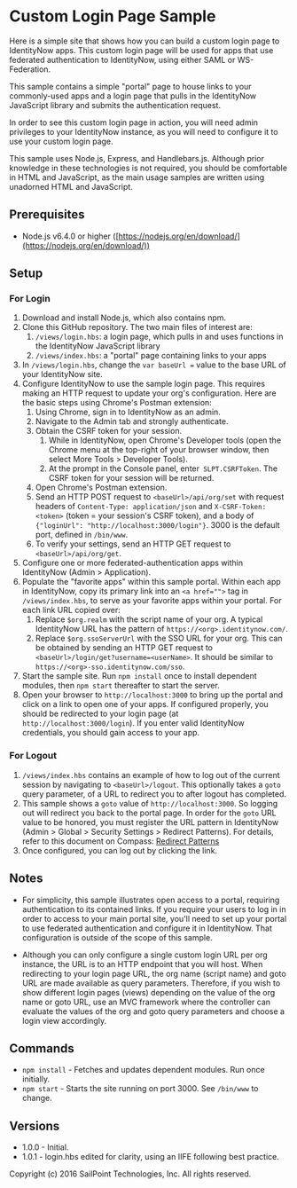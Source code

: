 # Custom Login Page Sample

Here is a simple site that shows how you can build a custom login page to 
IdentityNow apps.  This custom login page will be used for apps that use
federated authentication to IdentityNow, using either SAML or WS-Federation.

This sample contains a simple "portal" page to house links to your
commonly-used apps and a login page that pulls in the IdentityNow JavaScript
library and submits the authentication request.

In order to see this custom login page in action, you will need admin
privileges to your IdentityNow instance, as you will need to configure it to
use your custom login page.
  
This sample uses Node.js, Express, and Handlebars.js.  Although prior
knowledge in these technologies is not required, you should be comfortable in
HTML and JavaScript, as the main usage samples are written using unadorned HTML
and JavaScript.

## Prerequisites

* Node.js v6.4.0 or higher ([https://nodejs.org/en/download/](https://nodejs.org/en/download/))

## Setup

### For Login

1. Download and install Node.js, which also contains npm.
2. Clone this GitHub repository.  The two main files of interest are:
    1. `/views/login.hbs`: a login page, which pulls in and uses functions in
       the IdentityNow JavaScript library
    2. `/views/index.hbs`: a "portal" page containing links to your apps
3. In `/views/login.hbs`, change the `var baseUrl =` value to the base URL of
   your IdentityNow site.
4. Configure IdentityNow to use the sample login page.  This requires making an
   HTTP request to update your org's configuration.  Here are the basic steps
   using Chrome's Postman extension:
    1. Using Chrome, sign in to IdentityNow as an admin.
    2. Navigate to the Admin tab and strongly authenticate.
    3. Obtain the CSRF token for your session.
        1. While in IdentityNow, open Chrome's Developer tools (open the Chrome
           menu at the top-right of your browser window, then select More
           Tools > Developer Tools).
        2. At the prompt in the Console panel, enter` SLPT.CSRFToken`.  The
           CSRF token for your session will be returned.
    4. Open Chrome's Postman extension.
    5. Send an HTTP POST request to `<baseUrl>/api/org/set` with request
       headers of `Content-Type: application/json` and `X-CSRF-Token: <token>`
       (token = your session's CSRF token), and a body of
       `{"loginUrl": "http://localhost:3000/login"}`.  3000 is the default
       port, defined in `/bin/www`.
    6. To verify your settings, send an HTTP GET request to
       `<baseUrl>/api/org/get`.
5. Configure one or more federated-authentication apps within IdentityNow
   (Admin > Application).
6. Populate the "favorite apps" within this sample portal.  Within each app in
   IdentityNow, copy its primary link into an `<a href="">` tag in
   `/views/index.hbs`, to serve as your favorite apps within your portal.
   For each link URL copied over:
    1. Replace `$org.realm` with the script name of your org.  A typical
       IdentityNow URL has the pattern of `https://<org>.identitynow.com/`.
    2. Replace `$org.ssoServerUrl` with the SSO URL for your org.  This can be
       obtained by sending an HTTP GET request to
       `<baseUrl>/login/get?username=<userName>`.  It should be similar to
       `https://<org>-sso.identitynow.com/sso`.
7. Start the sample site.  Run `npm install` once to install dependent modules,
   then `npm start` thereafter to start the server.
8. Open your browser to `http://localhost:3000` to bring up the portal and
   click on a link to open one of your apps.  If configured properly, you should
   be redirected to your login page (at `http://localhost:3000/login`).  If you
   enter valid IdentityNow credentials, you should gain access to your app.

### For Logout

1. `/views/index.hbs` contains an example of how to log out of the current
   session by navigating to `<baseUrl>/logout`.  This optionally takes a `goto`
   query parameter, of a URL to redirect you to after logout has completed.
2. This sample shows a `goto` value of `http://localhost:3000`.  So logging
   out will redirect you back to the portal page.  In order for the `goto` URL
   value to be honored, you must register the URL pattern in IdentityNow
   (Admin > Global > Security Settings > Redirect Patterns).  For details,
   refer to this document on Compass:
   [Redirect Patterns](https://community.sailpoint.com/docs/DOC-6786)
3. Once configured, you can log out by clicking the link.

## Notes

* For simplicity, this sample illustrates open access to a portal, requiring
  authentication to its contained links.  If you require your users to log in
  in order to access to your main portal site, you'll need to set up your portal
  to use federated authentication and configure it in IdentityNow.  That
  configuration is outside of the scope of this sample.

* Although you can only configure a single custom login URL per org instance,
  the URL is to an HTTP endpoint that you will host.  When redirecting to your
  login page URL, the org name (script name) and goto URL are made available as
  query parameters.  Therefore, if you wish to show different login pages
  (views) depending on the value of the org name or goto URL, use an MVC
  framework where the controller can evaluate the values of the org and goto
  query parameters and choose a login view accordingly.

## Commands

* `npm install` - Fetches and updates dependent modules.  Run once initially.
* `npm start` - Starts the site running on port 3000.  See `/bin/www` to change.

## Versions
* 1.0.0 - Initial.
* 1.0.1 - login.hbs edited for clarity, using an IIFE following best practice.

Copyright (c) 2016 SailPoint Technologies, Inc.  All rights reserved.
